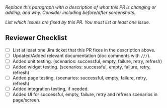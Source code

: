 *Replace this paragraph with a description of what this PR is changing or adding, and why. Consider including before/after screenshots.*

*List which issues are fixed by this PR. You must list at least one issue.*

## Reviewer Checklist

- [ ] List at least one Jira ticket that this PR fixes in the description above.
- [ ] Updated/Added relevant documentation (doc comments with `///`).
- [ ] Added unit testing. (scenarios: successful, empty, failure, retry, refresh)
- [ ] Added widget testing. (scenarios: successful, empty, failure, retry, refresh)
- [ ] Added page testing. (scenarios: successful, empty, failure, retry, refresh)
- [ ] Added integration testing, if needed.
- [ ] Added UI for successful, empty, failure, retry and refresh scenarios in page/screen.